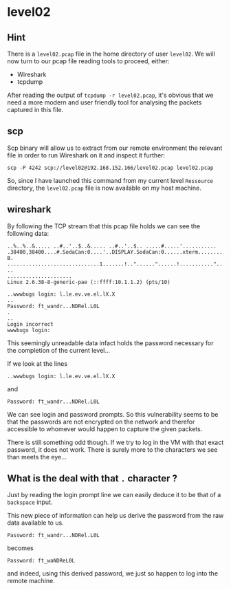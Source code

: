 # level02

## Hint

There is a `level02.pcap` file in the home directory of user `level02`.
We will now turn to our pcap file reading tools to proceed, either:
- Wireshark
- tcpdump

After reading the output of `tcpdump -r level02.pcap`, it's obvious that we need a more modern and user friendly tool for analysing the packets captured in this file.

## scp

Scp binary will allow us to extract from our remote environment the relevant file in order to run Wireshark on it and inspect it further:

`scp -P 4242 scp://level02@192.168.152.166/level02.pcap level02.pcap`

So, since I have launched this command from my current level `Ressource` directory, the `level02.pcap` file is now available on my host machine.

## wireshark

By following the TCP stream that this pcap file holds we can see the following data:
```
..%..%..&..... ..#..'..$..&..... ..#..'..$.. .....#.....'........... .38400,38400....#.SodaCan:0....'..DISPLAY.SodaCan:0......xterm.........."........!........"..".....b........b....	B.
..............................1.......!.."......"......!..........."........"..".............	..
.....................
Linux 2.6.38-8-generic-pae (::ffff:10.1.1.2) (pts/10)

..wwwbugs login: l.le.ev.ve.el.lX.X
..
Password: ft_wandr...NDRel.L0L
.
..
Login incorrect
wwwbugs login:
```
This seemingly unreadable data infact holds the password necessary for the completion of the current level...

If we look at the lines

`..wwwbugs login: l.le.ev.ve.el.lX.X`

and

`Password: ft_wandr...NDRel.L0L`

We can see login and password prompts.
So this vulnerability seems to be that the passwords are not encrypted on the network and therefor accessible to whomever would happen to capture the given packets.

There is still something odd though. If we try to log in the VM with that exact password, it does not work. There is surely more to the characters we see than meets the eye...

## What is the deal with that `.` character ?

Just by reading the login prompt line we can easily deduce it to be that of a `backspace` input.

This new piece of information can help us derive the password from the raw data available to us.

`Password: ft_wandr...NDRel.L0L`

becomes

`Password: ft_waNDReL0L`

and indeed, using this derived password, we just so happen to log into the remote machine.
